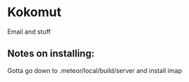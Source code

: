 Kokomut
=======

Email and stuff

Notes on installing:
-------------------

Gotta go down to .meteor/local/build/server and install imap



